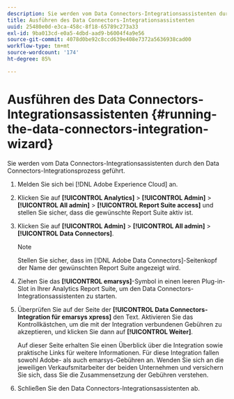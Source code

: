 ```yaml
---
description: Sie werden vom Data Connectors-Integrationsassistenten durch den Data Connectors-Integrationsprozess geführt.
title: Ausführen des Data Connectors-Integrationsassistenten
uuid: 25480e0d-e3ca-458c-8f18-65789c273a33
exl-id: 9ba013cd-e0a5-4dbd-aad9-b6004f4a9e56
source-git-commit: 4078d0be92c8ccd639e408e7372a5636938cad00
workflow-type: tm+mt
source-wordcount: '174'
ht-degree: 85%

---
```


# Ausführen des Data Connectors-Integrationsassistenten {#running-the-data-connectors-integration-wizard}

Sie werden vom Data Connectors-Integrationsassistenten durch den Data Connectors-Integrationsprozess geführt.

1. Melden Sie sich bei [!DNL Adobe Experience Cloud] an.
1. Klicken Sie auf **[!UICONTROL Analytics]** > **[!UICONTROL Admin]** > **[!UICONTROL All admin]** > **[!UICONTROL Report Suite access]** und stellen Sie sicher, dass die gewünschte Report Suite aktiv ist.
1. Klicken Sie auf **[!UICONTROL Admin]** > **[!UICONTROL All admin]** > **[!UICONTROL Data Connectors]**.

   >[!NOTE]
   >
   >Stellen Sie sicher, dass im [!DNL Adobe Data Connectors]-Seitenkopf der Name der gewünschten Report Suite angezeigt wird.

1. Ziehen Sie das **[!UICONTROL emarsys]**-Symbol in einen leeren Plug-in-Slot in Ihrer Analytics Report Suite, um den Data Connectors-Integrationsassistenten zu starten.
1. Überprüfen Sie auf der Seite der **[!UICONTROL Data Connectors-Integration für emarsys xpress]** den Text. Aktivieren Sie das Kontrollkästchen, um die mit der Integration verbundenen Gebühren zu akzeptieren, und klicken Sie dann auf **[!UICONTROL Weiter]**.

   Auf dieser Seite erhalten Sie einen Überblick über die Integration sowie praktische Links für weitere Informationen. Für diese Integration fallen sowohl Adobe- als auch emarsys-Gebühren an. Wenden Sie sich an die jeweiligen Verkaufsmitarbeiter der beiden Unternehmen und versichern Sie sich, dass Sie die Zusammensetzung der Gebühren verstehen.
1. Schließen Sie den Data Connectors-Integrationsassistenten ab.
